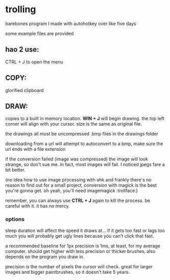 # trolling
barebones program I made with autohotkey over like five days

some example files are provided

## hao 2 use:
CTRL + J to open the menu

## COPY:
glorified clipboard

## DRAW:
copies to a built in memory location. **WIN + J** will begin drawing. the top left corner will align with your cursor. size is the same as original file.

the drawings all must be uncompressed .bmp files in the drawings folder

downloading from a url will attempt to autoconvert to a bmp, make sure the url ends with a file extension

if the conversion failed (image was compressed) the image will look strange, so don't sue me. in fact, most images will fail. I noticed jpegs fare a bit better.

(no idea how to use image processing with ahk and frankly there's no reason to find out for a small project, conversion with magick is the best you're gonna get. oh yeah, you'll need imagemagick :trollface:)

remember, you can always use **CTRL + J** again to kill the process. be careful with it. it has no mercy.

### options
sleep duration will affect the speed it draws at... if it gets too fast or lags too much you will probably get ugly lines because you can't click that fast.

a recommended baseline for 1px precision is 1ms, at least, for my average computer. should get higher with less precision or thicker brushes, also depends on the program you draw in.

precision is the number of pixels the cursor will check. great for larger images and bigger paintbrushes, so it doesn't take 5 years.